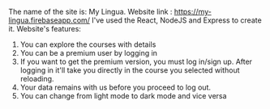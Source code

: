 The name of the site is: My Lingua. 
Website link : https://my-lingua.firebaseapp.com/
I've used the React, NodeJS and Express to create it.
Website's features: 
1. You can explore the courses with details
2. You can be a premium user by logging in
3. If you want to get the premium version, you must log in/sign up. After logging in it'll take you directly in the course you selected without reloading.
4. Your data remains with us before you proceed to log out.
5. You can change from light mode to dark mode and vice versa
